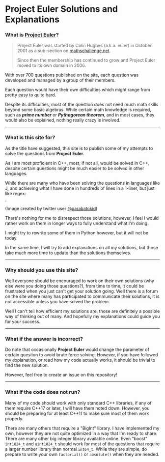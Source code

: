 # Project Euler Solutions and Explanations

### What is [Project Euler](https://projecteuler.net/)?

> Project Euler was started by Colin Hughes (a.k.a. euler) in October 2001 as a sub-section on [mathschallenge.net](http://mathschallenge.net/).
>
> Since then the membership has continued to grow and Project Euler moved to its own domain in 2006.

With over 700 questions published on the site, each question was developed and managed by a group of their members.

Each question would have their own difficulties which might range from pretty easy to quite hard.

Despite its difficulties, most of the question does not need much math skills beyond some basic algebras. While certain math knowledge is required, such as ***prime number*** or ***Pythagorean theorem***, and in most cases, they would also be explained, nothing really crazy is involved.

---

### What is this site for?

As the title have suggested, this site is to publish some of my attempts to solve the questions from **Project Euler**.

As I am most proficient in C++, most, if not all, would be solved in C++, despite certain questions might be much easier to be solved in other languages.

While there are many who have been solving the questions in languages like J, and achieving what I have done in hundreds of lines in a 1-liner, but just like regex:

<img src="https://pbs.twimg.com/media/D-svlGFWsAErN5b?format=jpg&name=large" style="zoom:25%;" /> 

(Image created by twitter user [@garabatokid](https://twitter.com/garabatokid))

There's nothing for me to disrespect those solutions, however, I feel I would rather work on them in longer ways to fully understand what I'm doing.

I might try to rewrite some of them in Python however, but it will not be today.

In the same time, I will try to add explanations on all my solutions, but those take much more time to update than the solutions themselves.

---

### Why should you use this site?

Well everyone should be encouraged to work on their own solutions (why else were you doing those questions?), from time to time, it could be frustrated when you just can't get your solution going. Well there is a forum on the site where many has participated to communicate their solutions, it is not accessible unless you have solved the problem.

Well I can't tell how efficient my solutions are, those are definitely a possible way of thinking out of many. And hopefully my explanations could guide you for your success.

---

### What if the answer is incorrect?

Do note that occasionally **Project Euler** would change the parameter of certain question to avoid brute force solving. However, if you have followed my explanation, or read how my code actually works, it should be trivial to find the new solution.

However, feel free to create an issue on this repository!

---

### What if the code does not run?

Many of my code should work with only standard C++ libraries, if any of them require C++17 or later, I will have them noted down. However, you should be preparing for at least C++11 to make sure most of them work properly.

There are many others that require a "BigInt" library. I have implemented my own, however they are not quite optimized in a way that I'm ready to share. There are many other big integer library available online. Even "boost" `int1024_t` and `uint1024_t` should work for most of the questions that require a larger number library than normal `int64_t`. While they are simple, do prepare to write your own `factorial()` or `absolute()` when they are needed.